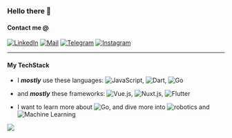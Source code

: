 ### Hello there 👋

#### Contact me @
[![LinkedIn](https://img.shields.io/badge/-LinkedIn-000?logo=linkedin&logoColor=0077B5&style=for-the-badge)](https://www.linkedin.com/in/talhakarasu)
[![Mail](https://img.shields.io/badge/-Mail-000?logo=gmail&logoColor=C71610&style=for-the-badge)](mailto:talha@karasu.xyz)
[![Telegram](https://img.shields.io/badge/-Telegram-000?logo=telegram&logoColor=24A1DE&style=for-the-badge)](https://t.me/talhabw)
[![Instagram](https://img.shields.io/badge/-Instagram-000?logo=instagram&logoColor=E1306C&style=for-the-badge)](https://www.instagram.com/talhabw)

---

#### My TechStack
- I ***mostly*** use these languages: ![JavaScript](https://img.shields.io/badge/-JavaScript-000?logo=javascript&style=for-the-badge), ![Dart](https://img.shields.io/badge/-Dart-000?logo=dart&logoColor=027DFD&style=for-the-badge), ![Go](https://img.shields.io/badge/-Go-000?logo=go&style=for-the-badge)

- and ***mostly*** these frameworks: ![Vue.js](https://img.shields.io/badge/-Vue.js-000?logo=vue.js&style=for-the-badge), ![Nuxt.js](https://img.shields.io/badge/-Nuxt.js-000?logo=nuxt.js&style=for-the-badge), ![Flutter](https://img.shields.io/badge/-Flutter-000?logo=flutter&logoColor=027DFD&style=for-the-badge)

- I want to learn more about ![Go](https://img.shields.io/badge/-Go-000?logo=go&style=for-the-badge), and dive more into ![robotics](https://img.shields.io/badge/-robotics-000?style=for-the-badge) and ![Machine Learning](https://img.shields.io/badge/-Machine%20Learning-000?style=for-the-badge)

![](https://hit.yhype.me/github/profile?user_id=56639619)

